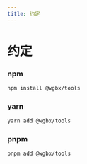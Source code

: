 ```yaml
---
title: 约定
---
```


# 约定

### npm

```bash
npm install @wgbx/tools
```

### yarn

```bash
yarn add @wgbx/tools
```

### pnpm

```bash
pnpm add @wgbx/tools
```
